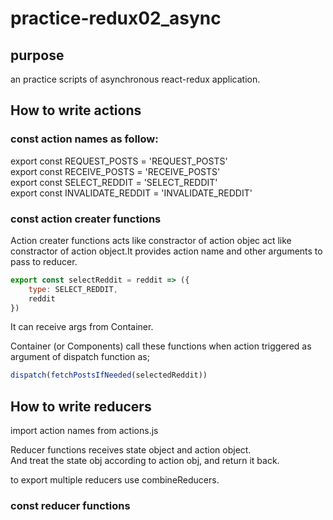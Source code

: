 # practice-redux02_async

## purpose
  an practice scripts of asynchronous react-redux application.



## How to write actions
### const action names as follow:
export const REQUEST_POSTS = 'REQUEST_POSTS'  
export const RECEIVE_POSTS = 'RECEIVE_POSTS'  
export const SELECT_REDDIT = 'SELECT_REDDIT'  
export const INVALIDATE_REDDIT = 'INVALIDATE_REDDIT'  

### const action creater functions
Action creater functions acts like constractor of action objec act like constractor of action object.It provides action name and other arguments to pass to reducer.  
```javascript
export const selectReddit = reddit => ({
    type: SELECT_REDDIT,
    reddit
})
```
It can receive args from Container.  
  
Container (or Components) call these functions when action triggered as argument of dispatch function as;  
```javascript
dispatch(fetchPostsIfNeeded(selectedReddit))
```



## How to write reducers
import action names from actions.js  
  
Reducer functions receives state object and action object.  
And treat the state obj according to action obj, and return it back.  
  
to export multiple reducers use combineReducers.  
  
### const reducer functions



